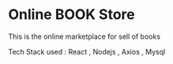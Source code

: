# Online BOOK Store

This is the online marketplace for sell of books

Tech Stack used : React , Nodejs , Axios , Mysql
